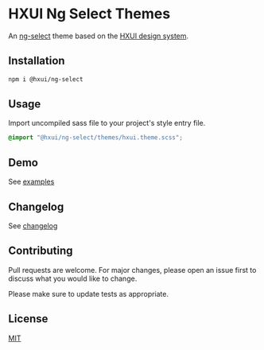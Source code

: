 # HXUI Ng Select Themes

An [ng-select](https://ng-select.github.io/ng-select#/data-sources) theme based on the [HXUI design system](https://hxui.io).

## Installation

```bash
npm i @hxui/ng-select
```

## Usage

Import uncompiled sass file to your project's style entry file.

```scss
@import "@hxui/ng-select/themes/hxui.theme.scss";
```

## Demo

See [examples](https://angular.hxui.io/#/ng-select)

## Changelog

See [changelog](https://github.com/MedicalDirector/hxui-angular/blob/master/projects/ng-select/CHANGELOG.md)

## Contributing
Pull requests are welcome. For major changes, please open an issue first to discuss what you would like to change.

Please make sure to update tests as appropriate.

## License
[MIT](https://choosealicense.com/licenses/mit/)
